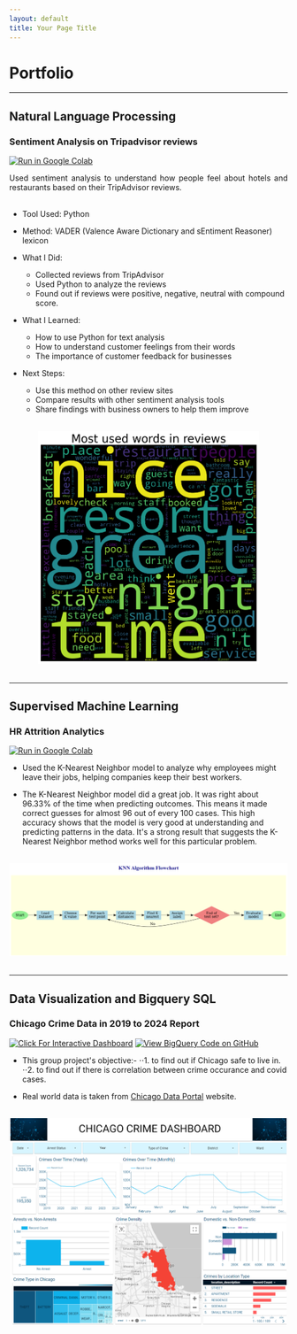 ```yaml
---
layout: default
title: Your Page Title
---
```


# Portfolio

---

## Natural Language Processing

### Sentiment Analysis on Tripadvisor reviews

[![Run in Google Colab](https://img.shields.io/badge/Colab-Run_in_Google_Colab-blue?logo=Google&logoColor=FDBA18)](https://colab.research.google.com/drive/1GWBoZ82PrUXAquEyJ8PlkOQHQKmtSiMP?usp=sharing)
<br>
<div style="text-align: justify">Used sentiment analysis to understand how people feel about hotels and restaurants based on their TripAdvisor reviews.</div>
<br>

- Tool Used: Python

- Method: VADER (Valence Aware Dictionary and sEntiment Reasoner) lexicon

- What I Did:
  - Collected reviews from TripAdvisor
  - Used Python to analyze the reviews
  - Found out if reviews were positive, negative, neutral with compound score.

- What I Learned:
  - How to use Python for text analysis
  - How to understand customer feelings from their words
  - The importance of customer feedback for businesses

- Next Steps:
  - Use this method on other review sites
  - Compare results with other sentiment analysis tools
  - Share findings with business owners to help them improve
<br>
<center><img src="images/most_used_words.png" width="400"/></center>
<br>

---

## Supervised Machine Learning

### HR Attrition Analytics

[![Run in Google Colab](https://img.shields.io/badge/Colab-Run_in_Google_Colab-blue?logo=Google&logoColor=FDBA18)](https://colab.research.google.com/drive/1-SGc3R11sbXpsAOuD6MjyBlS15zoaPjO?usp=sharing)
<br>

- Used the K-Nearest Neighbor model to analyze why employees might leave their jobs, helping companies keep their best workers.

- The K-Nearest Neighbor model did a great job. It was right about 96.33% of the time when predicting outcomes. This means it made correct guesses for almost 96 out of every 100 cases. This high accuracy shows that the model is very good at understanding and predicting patterns in the data. It's a strong result that suggests the K-Nearest Neighbor method works well for this particular problem.

<br>
<center><img src="images/knn.png"/></center>
<br>

---

## Data Visualization and Bigquery SQL

### Chicago Crime Data in 2019 to 2024 Report

[![Click For Interactive Dashboard](https://img.shields.io/badge/build-Click_For_Interactive_Dashboard-blue?logo=looker&logoColor=FDBA18&label=Looker)](https://lookerstudio.google.com/reporting/4749d3f8-e95c-4425-b013-c3cf44127102)
[![View BigQuery Code on GitHub](https://img.shields.io/badge/GitHub-View_BigQuery_Code_on_GitHub-blue?logo=GitHub)](https://lianabhr.github.io/SQL/)
<br>

- This group project's objective:-
⋅⋅1. to find out if Chicago safe to live in.
⋅⋅2. to find out if there is correlation between crime occurance and covid cases.

- Real world data is taken from <a href="https://data.cityofchicago.org/">Chicago Data Portal</a> website.

<br>
<center><img src="images/looker1.png" width="500"/></center>
<br>
